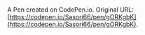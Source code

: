 # 

A Pen created on CodePen.io. Original URL: [https://codepen.io/Sasori66/pen/gORKgbK](https://codepen.io/Sasori66/pen/gORKgbK).


